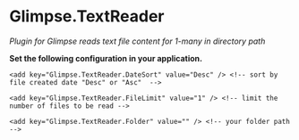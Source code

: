 Glimpse.TextReader
============
*Plugin for Glimpse reads text file content for 1-many in directory path*


**Set the following configuration in your application.**

<?xml version="1.0" encoding="utf-8" ?>

<configuration>

	<add key="Glimpse.TextReader.DateSort" value="Desc" /> <!-- sort by file created date "Desc" or "Asc"  -->

	<add key="Glimpse.TextReader.FileLimit" value="1" /> <!-- limit the number of files to be read --> 

	<add key="Glimpse.TextReader.Folder" value="" /> <!-- your folder path -->

</configuration>